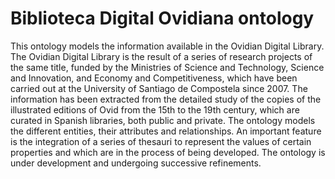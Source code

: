 Biblioteca Digital Ovidiana ontology
====================================
This ontology models the information available in the Ovidian Digital Library. The Ovidian Digital Library is the result of a series of research projects of the same title, funded by the Ministries of Science and Technology, Science and Innovation, and Economy and Competitiveness, which have been carried out at the University of Santiago de Compostela since 2007. The information has been extracted from the detailed study of the copies of the illustrated editions of Ovid from the 15th to the 19th century, which are curated in Spanish libraries, both public and private. The ontology models the different entities, their attributes and relationships. An important feature is the integration of a series of thesauri to represent the values of certain properties and which are in the process of being developed. The ontology is under development and undergoing successive refinements.
